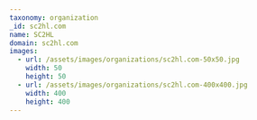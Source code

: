 ```yaml
---
taxonomy: organization
_id: sc2hl.com
name: SC2HL
domain: sc2hl.com
images:
  - url: /assets/images/organizations/sc2hl.com-50x50.jpg
    width: 50
    height: 50
  - url: /assets/images/organizations/sc2hl.com-400x400.jpg
    width: 400
    height: 400
---
```

